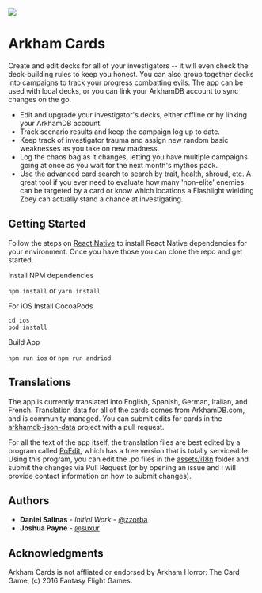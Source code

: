 

![](https://arkhamcards.jlpayne.com/img/icon.png)

# Arkham Cards

Create and edit decks for all of your investigators -- it will even check the deck-building rules to keep you honest. You can also group together decks into campaigns to track your progress combatting evils. The app can be used with local decks, or you can link your ArkhamDB account to sync changes on the go.

* Edit and upgrade your investigator's decks, either offline or by linking your ArkhamDB account.
* Track scenario results and keep the campaign log up to date.
* Keep track of investigator trauma and assign new random basic weaknesses as you take on new madness.
* Log the chaos bag as it changes, letting you have multiple campaigns going at once as you wait for the next month's mythos pack.
* Use the advanced card search to search by trait, health, shroud, etc. A great tool if you ever need to evaluate how many 'non-elite' enemies can be targeted by a card or know which locations a Flashlight wielding Zoey can actually stand a chance at investigating.

## Getting Started

Follow the steps on [React Native](https://facebook.github.io/react-native/docs/getting-started) to install React Native dependencies for your environment. Once you have those you can clone the repo and get started.

Install NPM dependencies

`npm install` or `yarn install`

For iOS Install CocoaPods

```
cd ios
pod install
```

Build App

`npm run ios` or `npm run andriod`

## Translations
The app is currently translated into English, Spanish, German, Italian, and French. Translation data for all of the cards comes from ArkhamDB.com, and is community managed. You can submit edits for cards in the [arkhamdb-json-data](https://github.com/kamalisk/arkhamdb-json-data/) project with a pull request.

For all the text of the app itself, the translation files are best edited by a program called [PoEdit](https://poedit.net/), which has a free version that is totally serviceable. Using this program, you can edit the .po files in the [assets/i18n](https://github.com/zzorba/ArkhamCards/tree/master/assets/i18n) folder and submit the changes via Pull Request (or by opening an issue and I will provide contact information on how to submit changes). 

## Authors

* **Daniel Salinas** - _Initial Work_ - [@zzorba](https://github.com/zzorba)
* **Joshua Payne** - [@suxur](https://github.com/suxur)

## Acknowledgments

Arkham Cards is not affliated or endorsed by Arkham Horror: The Card Game, (c) 2016 Fantasy Flight Games. 
